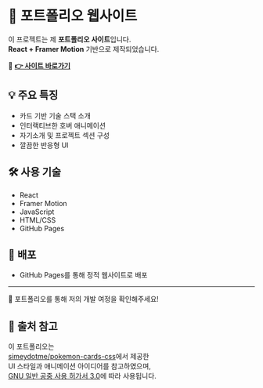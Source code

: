 # 🎨 포트폴리오 웹사이트

이 프로젝트는 제 **포트폴리오 사이트**입니다.  
**React + Framer Motion** 기반으로 제작되었습니다.

🔗 **[👉 사이트 바로가기](https://guensoo.github.io)**

## 💡 주요 특징
- 카드 기반 기술 스택 소개
- 인터랙티브한 호버 애니메이션
- 자기소개 및 프로젝트 섹션 구성
- 깔끔한 반응형 UI

## 🛠 사용 기술
- React
- Framer Motion
- JavaScript
- HTML/CSS
- GitHub Pages

## 📂 배포
- GitHub Pages를 통해 정적 웹사이트로 배포

---

👀 포트폴리오를 통해 저의 개발 여정을 확인해주세요!

## 🧩 출처 참고

이 포트폴리오는  
[simeydotme/pokemon-cards-css](https://github.com/simeydotme/pokemon-cards-css)에서 제공한  
UI 스타일과 애니메이션 아이디어를 참고하였으며,  
[GNU 일반 공중 사용 허가서 3.0](https://www.gnu.org/licenses/gpl-3.0.html)에 따라 사용됩니다.
